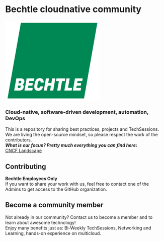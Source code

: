 # Bechtle cloudnative community

![BechtleLogo](/profile/Bechtle_AG_20xx_logo.svg.png)

### Cloud-native, software-driven development, automation, DevOps

This is a repository for sharing best practices, projects and TechSessions.  
We are living the open-source mindset, so please respect the work of the contributors.  
***What is our focus? Pretty much everything you can find here:***  
[CNCF Landscape](https://landscape.cncf.io/)

## Contributing
**Bechtle Employees Only**  
If you want to share your work with us, feel free to contact one of the Admins to get access to the GitHub organization.  

## Become a community member
Not already in our community? Contact us to become a member and to learn about awesome technology!  
Enjoy many benefits just as: Bi-Weekly TechSessions, Networking and Learning, hands-on experience on multicloud.  
